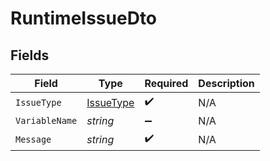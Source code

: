# RuntimeIssueDto


## Fields

| Field                                             | Type                                              | Required                                          | Description                                       |
| ------------------------------------------------- | ------------------------------------------------- | ------------------------------------------------- | ------------------------------------------------- |
| `IssueType`                                       | [IssueType](../../Models/Components/IssueType.md) | :heavy_check_mark:                                | N/A                                               |
| `VariableName`                                    | *string*                                          | :heavy_minus_sign:                                | N/A                                               |
| `Message`                                         | *string*                                          | :heavy_check_mark:                                | N/A                                               |